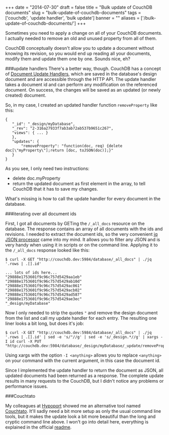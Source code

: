 
+++
date = "2014-07-30"
draft = false
title = "Bulk update of CouchDB documents"
slug = "bulk-update-of-couchdb-documents"
tags = ['couchdb', 'update handler', 'bulk update']
banner = ""
aliases = ['/bulk-update-of-couchdb-documents/']
+++

Sometimes you need to apply a change on all of your CouchDB documents. I actually needed to remove an old and unused property from all of them.

CouchDB conceptually doesn't allow you to update a document without knowing its revision, so you would end up reading all your documents, modify them and update them one by one. Sounds nice, eh?

###update handlers
There's a better way, though. CouchDB has a concept of [Document Update Handlers](http://wiki.apache.org/couchdb/Document_Update_Handlers), which are saved in the database's design document and are accessible through the HTTP API. The update handler takes a document id and can perform any modification on the referenced document. On success, the changes will be saved as an updated (or newly created) document.

So, in my case, I created an updated handler function `removeProperty` like this:
```
{
   "_id": "_design/myDatabase",
   "_rev": "2-316a27933f7ab3ab72ab537b9651c267",
   "views": { ... }
   },
   "updates": {
       "removeProperty": "function(doc, req) {delete doc[\"myProperty\"];return [doc, toJSON(doc)];}"
   }
}
```

As you see, I only need two instructions:

- delete doc.myProperty
- return the updated document as first element in the array, to tell CouchDB that it has to save my changes.

What's missing is how to call the update handler for every document in the database.

###iterating over all document ids

First, I got all documents by GETing the `/_all_docs` resource on the database. The response contains an array of all documents with the ids and revisions. I needed to extract the document ids, so the very convenient [jq JSON processor](http://stedolan.github.io/jq/) came into my mind. It allows you to filter any JSON and is very handy when using it in scripts or on the command line. Applying it to the `/_all_docs` response looked like this:
```
$ curl -X GET "http://couchdb.dev:5984/database/_all_docs" | ./jq '.rows | .[].id'

... lots of ids here...
"29888e1753601f9c96c757d5429aa1eb"
"29888e1753601f9c96c757d5429ab10d"
"29888e1753601f9c96c757d5429ac061"
"29888e1753601f9c96c757d5429acb02"
"29888e1753601f9c96c757d5429ad587"
"29888e1753601f9c96c757d5429ae3ec"
"_design/myDatabase"

```

Now I only needed to strip the quotes `"` and remove the design document from the list and call my update handler for each entry. The resulting one liner looks a bit long, but does it's job:
```
$ curl -X GET "http://couchdb.dev:5984/database/_all_docs" | ./jq '.rows | .[].id' | sed -e 's/"//g' | sed -e 's/_design.*//g' | xargs -I id curl -X PUT "http://couchdb.dev:5984/database/_design/myDatabase/_update/removeProperty/id"
```

Using xargs with the option `-I <anything>` allows you to replace `<anything>` on your command with the current argument, in this case the document id.

Since I implemented the update handler to return the document as JSON, all updated documents had been returned as a response. The complete update results in many requests to the CouchDB, but I didn't notice any problems or performance issues.

###Couchtato

My colleagues at [Hypoport](http://blog-it.hypoport.de/) showed me an alternative tool named [Couchtato](https://github.com/cliffano/couchtato). It'll sadly need a bit more setup as only the usual command line tools, but it makes the update look a bit more beautiful than the long and cryptic command line above. I won't go into detail here, everything is explained in the official [readme](https://github.com/cliffano/couchtato/blob/master/README.md).

